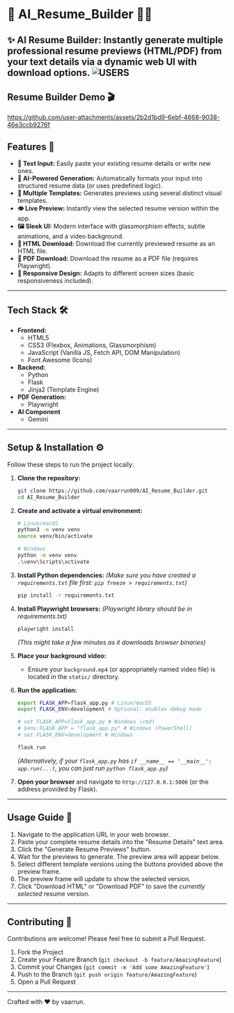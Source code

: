 # 💼 AI_Resume_Builder 🧠🚀

✨ AI Resume Builder: Instantly generate multiple professional resume previews (HTML/PDF) from your text details via a dynamic web UI with download options.
![USERS](https://media.giphy.com/media/vQg4p7YpqDeJq/giphy.gif?cid=790b7611d3ymed1ljio2t24d3r7rgkynpmdcnwl6434lct6j&ep=v1_gifs_search&rid=giphy.gif&ct=g)
---

## Resume Builder Demo 🎬
https://github.com/user-attachments/assets/2b2d1bd9-6ebf-4668-9038-46e3ccb9276f


## Features 🚀

* **📝 Text Input:** Easily paste your existing resume details or write new ones.
* **🤖 AI-Powered Generation:** Automatically formats your input into structured resume data (or uses predefined logic). 
* **🎨 Multiple Templates:** Generates previews using several distinct visual templates.
* **👁️ Live Preview:** Instantly view the selected resume version within the app.
* **🖼️ Sleek UI:** Modern interface with glassmorphism effects, subtle animations, and a video background.
* **📄 HTML Download:** Download the currently previewed resume as an HTML file.
* **📜 PDF Download:** Download the resume as a PDF file (requires Playwright).
* **🔄 Responsive Design:** Adapts to different screen sizes (basic responsiveness included).

---

## Tech Stack 🛠️

* **Frontend:**
    * HTML5
    * CSS3 (Flexbox, Animations, Glassmorphism)
    * JavaScript (Vanilla JS, Fetch API, DOM Manipulation)
    * Font Awesome (Icons)
* **Backend:**
    * Python
    * Flask 
    * Jinja2 (Template Engine)
* **PDF Generation:**
    * Playwright
* **AI Component**
    * Gemini

---

## Setup & Installation ⚙️

Follow these steps to run the project locally:

1.  **Clone the repository:**
    ```bash
    git clone https://github.com/vaarrun009/AI_Resume_Builder.git
    cd AI_Resume_Builder
    ```

2.  **Create and activate a virtual environment:**
    ```bash
    # Linux/macOS
    python3 -m venv venv
    source venv/bin/activate

    # Windows
    python -m venv venv
    .\venv\Scripts\activate
    ```

3.  **Install Python dependencies:**
    *(Make sure you have created a `requirements.txt` file first: `pip freeze > requirements.txt`)*
    ```bash
    pip install -r requirements.txt
    ```

4.  **Install Playwright browsers:**
    *(Playwright library should be in requirements.txt)*
    ```bash
    playwright install
    ```
    *(This might take a few minutes as it downloads browser binaries)*

5.  **Place your background video:**
    * Ensure your `background.mp4` (or appropriately named video file) is located in the `static/` directory.

6.  **Run the application:**
    ```bash
    export FLASK_APP=flask_app.py # Linux/macOS
    export FLASK_ENV=development # Optional: enables debug mode

    # set FLASK_APP=flask_app.py # Windows (cmd)
    # $env:FLASK_APP = "flask_app.py" # Windows (PowerShell)
    # set FLASK_ENV=development # Windows

    flask run
    ```
    *(Alternatively, if your `flask_app.py` has `if __name__ == '__main__': app.run(...)`, you can just run `python flask_app.py`)*

7.  **Open your browser** and navigate to `http://127.0.0.1:5000` (or the address provided by Flask).

---

## Usage Guide 📖

1.  Navigate to the application URL in your web browser.
2.  Paste your complete resume details into the "Resume Details" text area.
3.  Click the "Generate Resume Previews" button.
4.  Wait for the previews to generate. The preview area will appear below.
5.  Select different template versions using the buttons provided above the preview frame.
6.  The preview frame will update to show the selected version.
7.  Click "Download HTML" or "Download PDF" to save the *currently selected* resume version.

---

## Contributing 🤝

Contributions are welcome! Please feel free to submit a Pull Request.

1.  Fork the Project
2.  Create your Feature Branch (`git checkout -b feature/AmazingFeature`)
3.  Commit your Changes (`git commit -m 'Add some AmazingFeature'`)
4.  Push to the Branch (`git push origin feature/AmazingFeature`)
5.  Open a Pull Request

---
Crafted with ❤️ by vaarrun.
